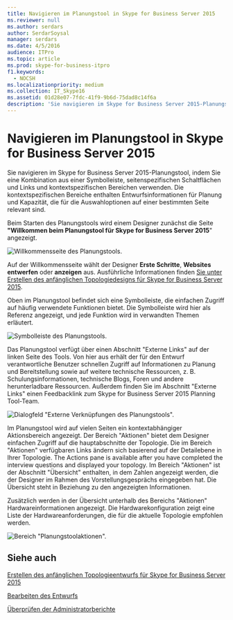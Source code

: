 ```yaml
---
title: Navigieren im Planungstool in Skype for Business Server 2015
ms.reviewer: null
ms.author: serdars
author: SerdarSoysal
manager: serdars
ms.date: 4/5/2016
audience: ITPro
ms.topic: article
ms.prod: skype-for-business-itpro
f1.keywords:
  - NOCSH
ms.localizationpriority: medium
ms.collection: IT_Skype16
ms.assetid: 01d28e07-7fdc-41f9-9b6d-75dad8c14f6a
description: 'Sie navigieren im Skype for Business Server 2015-Planungstool, indem Sie eine Kombination aus einer Symbolleiste, seitenspezifischen Schaltflächen und Links und kontextspezifischen Bereichen verwenden. Die kontextspezifischen Bereiche enthalten Entwurfsinformationen für Planung und Kapazität, die für die Auswahloptionen auf einer bestimmten Seite relevant sind.'
---
```


# <a name="navigate-the-planning-tool-in-skype-for-business-server-2015"></a>Navigieren im Planungstool in Skype for Business Server 2015

Sie navigieren im Skype for Business Server 2015-Planungstool, indem Sie eine Kombination aus einer Symbolleiste, seitenspezifischen Schaltflächen und Links und kontextspezifischen Bereichen verwenden. Die kontextspezifischen Bereiche enthalten Entwurfsinformationen für Planung und Kapazität, die für die Auswahloptionen auf einer bestimmten Seite relevant sind.

Beim Starten des Planungstools wird einem Designer zunächst die Seite **"Willkommen beim Planungstool für Skype for Business Server 2015**" angezeigt.

![Willkommensseite des Planungstools.](../../media/Planning_Tool_Welcome.png)

Auf der Willkommensseite wählt der Designer **Erste Schritte**, **Websites entwerfen** oder **anzeigen** aus. Ausführliche Informationen finden [Sie unter Erstellen des anfänglichen Topologiedesigns für Skype for Business Server 2015](create-the-initial-design.md).

Oben im Planungstool befindet sich eine Symbolleiste, die einfachen Zugriff auf häufig verwendete Funktionen bietet. Die Symbolleiste wird hier als Referenz angezeigt, und jede Funktion wird in verwandten Themen erläutert.

![Symbolleiste des Planungstools.](../../media/Planning_Tool_Toolbar_Annotated.jpg)

Das Planungstool verfügt über einen Abschnitt "Externe Links" auf der linken Seite des Tools. Von hier aus erhält der für den Entwurf verantwortliche Benutzer schnellen Zugriff auf Informationen zu Planung und Bereitstellung sowie auf weitere technische Ressourcen, z. B. Schulungsinformationen, technische Blogs, Foren und andere herunterladbare Ressourcen. Außerdem finden Sie im Abschnitt "Externe Links" einen Feedbacklink zum Skype for Business Server 2015 Planning Tool-Team.

![Dialogfeld "Externe Verknüpfungen des Planungstools".](../../media/Planning_Tool_External_Links_Dialog.jpg)

Im Planungstool wird auf vielen Seiten ein kontextabhängiger Aktionsbereich angezeigt. Der Bereich "Aktionen" bietet dem Designer einfachen Zugriff auf die hauptabschnitte der Topologie. Die im Bereich "Aktionen" verfügbaren Links ändern sich basierend auf der Detailebene in Ihrer Topologie. The Actions pane is available after you have completed the interview questions and displayed your topology. Im Bereich "Aktionen" ist der Abschnitt "Übersicht" enthalten, in dem Zahlen angezeigt werden, die der Designer im Rahmen des Vorstellungsgesprächs eingegeben hat. Die Übersicht steht in Beziehung zu den angezeigten Informationen.

Zusätzlich werden in der Übersicht unterhalb des Bereichs "Aktionen" Hardwareinformationen angezeigt. Die Hardwarekonfiguration zeigt eine Liste der Hardwareanforderungen, die für die aktuelle Topologie empfohlen werden.

![Bereich "Planungstoolaktionen".](../../media/Planning_Tool_Actions_Pane.jpg)

## <a name="see-also"></a>Siehe auch

[Erstellen des anfänglichen Topologieentwurfs für Skype for Business Server 2015](create-the-initial-design.md)

[Bearbeiten des Entwurfs](/previous-versions/office/lync-server-2013/lync-server-2013-editing-the-design)

[Überprüfen der Administratorberichte](/previous-versions/office/lync-server-2013/lync-server-2013-reviewing-the-administrator-reports)